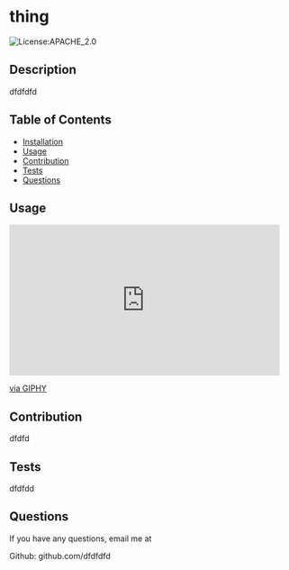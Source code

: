 # thing
  ![License:APACHE_2.0](https://img.shields.io/badge/license-APACHE_2.0-yellow.svg)
## Description

dfdfdfd

## Table of Contents

 * [Installation](#installation)
 * [Usage](#usage)
 * [Contribution](#contribution)
 * [Tests](#tests)
 * [Questions](#questions)





## Usage

<iframe src="https://giphy.com/embed/KnJMFB3ctgvAiitJiu" width="480" height="268" frameBorder="0" class="giphy-embed" allowFullScreen></iframe><p><a href="https://giphy.com/gifs/KnJMFB3ctgvAiitJiu">via GIPHY</a></p>

## Contribution

dfdfd

## Tests

dfdfdd

## Questions

If you have any questions, email me at 

Github: github.com/dfdfdfd
